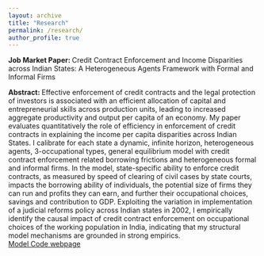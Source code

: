 ```yaml
---
layout: archive
title: "Research"
permalink: /research/
author_profile: true
---
```


<b> Job Market Paper: </b> Credit Contract Enforcement and Income Disparities across Indian States: A Heterogeneous Agents Framework with Formal and Informal Firms

<b> Abstract: </b>  Effective enforcement of credit contracts and the legal protection of investors is associated with an efficient allocation of capital and entrepreneurial skills across production units, leading to increased aggregate productivity and output per capita of an economy. My paper evaluates quantitatively the role of efficiency in enforcement of credit contracts in explaining the income per capita disparities across Indian States.  I calibrate for each state a dynamic, infinite horizon, heterogeneous agents, 3-occupational types, general equilibrium model with credit contract enforcement related borrowing frictions and heterogeneous formal and informal firms. In the model, state-specific ability to enforce credit contracts, as measured by speed of clearing of civil cases by state courts, impacts the borrowing ability of individuals, the potential size of firms they can run and profits they can earn, and further their occupational choices, savings and contribution to GDP. Exploiting the variation in implementation of a judicial reforms policy across Indian states in 2002, I empirically identify the causal impact of credit contract enforcement on occupational choices of the working population in India, indicating that my structural model mechanisms are grounded in strong empirics. <br/>
<a href="https://kritikhanna.github.io/ContractEnforcement-GE/">Model Code webpage</a>
